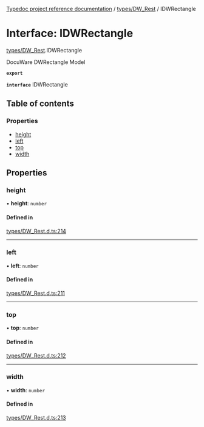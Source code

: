 [Typedoc project reference documentation](../README.md) / [types/DW_Rest](../modules/types_dw_rest.md) / IDWRectangle

# Interface: IDWRectangle

[types/DW_Rest](../modules/types_dw_rest.md).IDWRectangle

DocuWare DWRectangle Model

**`export`**

**`interface`** IDWRectangle

## Table of contents

### Properties

- [height](types_dw_rest.idwrectangle.md#height)
- [left](types_dw_rest.idwrectangle.md#left)
- [top](types_dw_rest.idwrectangle.md#top)
- [width](types_dw_rest.idwrectangle.md#width)

## Properties

### height

• **height**: `number`

#### Defined in

[types/DW_Rest.d.ts:214](https://github.com/DocuWare/REST-Sample-TS/blob/beb3ada/src/types/DW_Rest.d.ts#L214)

___

### left

• **left**: `number`

#### Defined in

[types/DW_Rest.d.ts:211](https://github.com/DocuWare/REST-Sample-TS/blob/beb3ada/src/types/DW_Rest.d.ts#L211)

___

### top

• **top**: `number`

#### Defined in

[types/DW_Rest.d.ts:212](https://github.com/DocuWare/REST-Sample-TS/blob/beb3ada/src/types/DW_Rest.d.ts#L212)

___

### width

• **width**: `number`

#### Defined in

[types/DW_Rest.d.ts:213](https://github.com/DocuWare/REST-Sample-TS/blob/beb3ada/src/types/DW_Rest.d.ts#L213)
